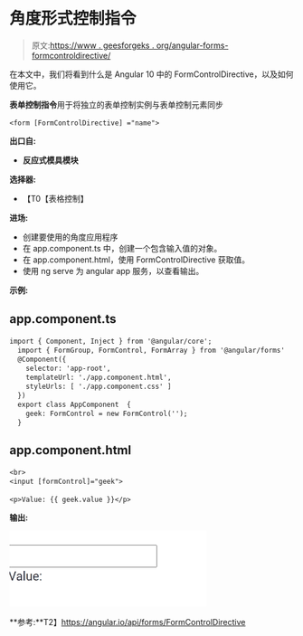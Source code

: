 # 角度形式控制指令

> 原文:[https://www . geesforgeks . org/angular-forms-formcontroldirective/](https://www.geeksforgeeks.org/angular-forms-formcontroldirective/)

在本文中，我们将看到什么是 Angular 10 中的 FormControlDirective，以及如何使用它。

**表单控制指令**用于将独立的表单控制实例与表单控制元素同步

```
<form [FormControlDirective] ="name">
```

**出口自:**

*   **反应式模具模块**

**选择器:**

*   【T0【表格控制】

**进场:**

*   创建要使用的角度应用程序
*   在 app.component.ts 中，创建一个包含输入值的对象。
*   在 app.component.html，使用 FormControlDirective 获取值。
*   使用 ng serve 为 angular app 服务，以查看输出。

**示例:**

## app.component.ts

```
import { Component, Inject } from '@angular/core';
  import { FormGroup, FormControl, FormArray } from '@angular/forms'
  @Component({
    selector: 'app-root',
    templateUrl: './app.component.html',
    styleUrls: [ './app.component.css' ]
  })
  export class AppComponent  {
    geek: FormControl = new FormControl('');
  }
```

## app.component.html

```
<br>
<input [formControl]="geek">

<p>Value: {{ geek.value }}</p>
```

**输出:**

![](img/b89771313036341ef7979ab04e60fa82.png)

**参考:**T2】https://angular.io/api/forms/FormControlDirective